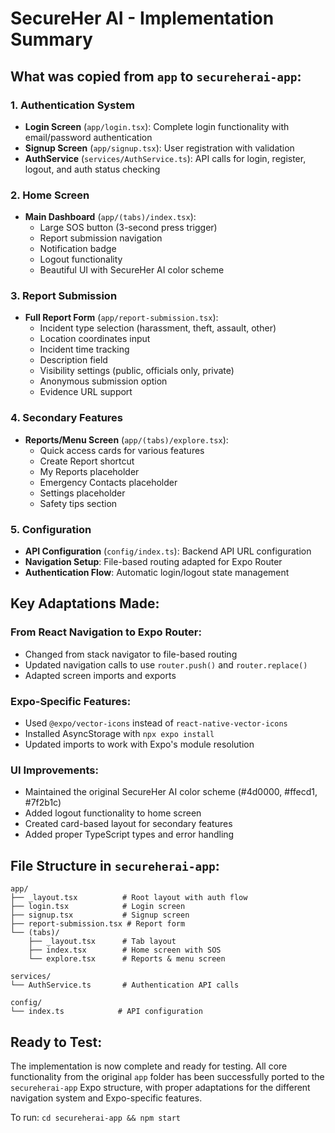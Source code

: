 # SecureHer AI - Implementation Summary

## What was copied from `app` to `secureherai-app`:

### 1. **Authentication System**

- **Login Screen** (`app/login.tsx`): Complete login functionality with email/password authentication
- **Signup Screen** (`app/signup.tsx`): User registration with validation
- **AuthService** (`services/AuthService.ts`): API calls for login, register, logout, and auth status checking

### 2. **Home Screen**

- **Main Dashboard** (`app/(tabs)/index.tsx`):
  - Large SOS button (3-second press trigger)
  - Report submission navigation
  - Notification badge
  - Logout functionality
  - Beautiful UI with SecureHer AI color scheme

### 3. **Report Submission**

- **Full Report Form** (`app/report-submission.tsx`):
  - Incident type selection (harassment, theft, assault, other)
  - Location coordinates input
  - Incident time tracking
  - Description field
  - Visibility settings (public, officials only, private)
  - Anonymous submission option
  - Evidence URL support

### 4. **Secondary Features**

- **Reports/Menu Screen** (`app/(tabs)/explore.tsx`):
  - Quick access cards for various features
  - Create Report shortcut
  - My Reports placeholder
  - Emergency Contacts placeholder
  - Settings placeholder
  - Safety tips section

### 5. **Configuration**

- **API Configuration** (`config/index.ts`): Backend API URL configuration
- **Navigation Setup**: File-based routing adapted for Expo Router
- **Authentication Flow**: Automatic login/logout state management

## Key Adaptations Made:

### From React Navigation to Expo Router:

- Changed from stack navigator to file-based routing
- Updated navigation calls to use `router.push()` and `router.replace()`
- Adapted screen imports and exports

### Expo-Specific Features:

- Used `@expo/vector-icons` instead of `react-native-vector-icons`
- Installed AsyncStorage with `npx expo install`
- Updated imports to work with Expo's module resolution

### UI Improvements:

- Maintained the original SecureHer AI color scheme (#4d0000, #ffecd1, #7f2b1c)
- Added logout functionality to home screen
- Created card-based layout for secondary features
- Added proper TypeScript types and error handling

## File Structure in `secureherai-app`:

```
app/
├── _layout.tsx          # Root layout with auth flow
├── login.tsx            # Login screen
├── signup.tsx           # Signup screen
├── report-submission.tsx # Report form
└── (tabs)/
    ├── _layout.tsx      # Tab layout
    ├── index.tsx        # Home screen with SOS
    └── explore.tsx      # Reports & menu screen

services/
└── AuthService.ts       # Authentication API calls

config/
└── index.ts            # API configuration
```

## Ready to Test:

The implementation is now complete and ready for testing. All core functionality from the original `app` folder has been successfully ported to the `secureherai-app` Expo structure, with proper adaptations for the different navigation system and Expo-specific features.

To run: `cd secureherai-app && npm start`
